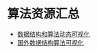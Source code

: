# 算法资源汇总



- [数据结构和算法动态可视化](https://visualgo.net/zh)
- [国外数据结构算法可视化](https://www.cs.usfca.edu/~galles/visualization/Algorithms.html)

